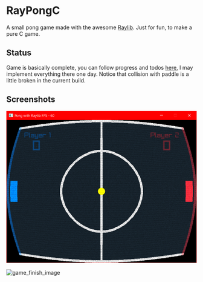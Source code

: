# RayPongC

A small pong game made with the awesome [Raylib](https://www.raylib.com). Just for fun, to make a pure C game.

## Status

Game is basically complete, you can follow progress and todos [here](https://github.com/XReaper95/RayPongC/projects/1),
I may implement everything there one day. Notice that collision with paddle is a little broken in the current build.

## Screenshots

![game_start_image](https://github.com/XReaper95/RayPongC/blob/master/screenshots/start.png?raw=true)

![game_finish_image](https://github.com/XReaper95/RayPongC/tree/master/screenshots/finish.png?raw=true)
